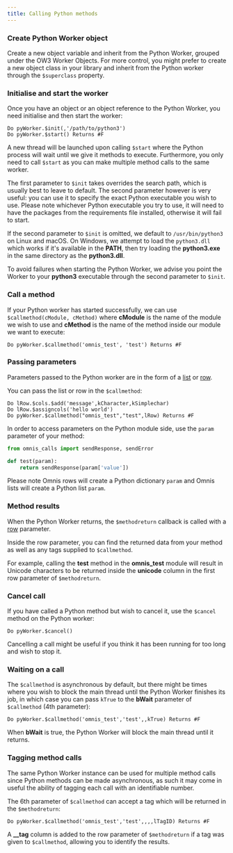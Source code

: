 ```yaml
---
title: Calling Python methods
---
```


### Create Python Worker object

Create a new object variable and inherit from the Python Worker, grouped under the OW3 Worker Objects. For more control, you might prefer to create a new object class in your library and inherit from the Python worker through the `$superclass` property.

### Initialise and start the worker

Once you have an object or an object reference to the Python Worker, you need initialise and then start the worker:

```omnis
Do pyWorker.$init(,'/path/to/python3')
Do pyWorker.$start() Returns #F
```

A new thread will be launched upon calling `$start` where the Python process will wait until we give it methods to execute. Furthermore, you only need to call `$start` as you can make multiple method calls to the same worker.

The first parameter to `$init` takes overrides the search path, which is usually best to leave to default. The second parameter however is very useful: you can use it to specify the exact Python executable you wish to use. Please note whichever Python executable you try to use, it will need to have the packages from the requirements file installed, otherwise it will fail to start.

If the second parameter to `$init` is omitted, we default to `/usr/bin/python3` on Linux and macOS. On Windows, we attempt to load the `python3.dll` which works if it's available in the **PATH**, then try loading the **python3.exe** in the same directory as the **python3.dll**.

To avoid failures when starting the Python Worker, we advise you point the Worker to your **python3** executable through the second parameter to `$init`.

### Call a method

If your Python worker has started successfully, we can use `$callmethod(cModule, cMethod)` where **cModule** is the name of the module we wish to use and **cMethod** is the name of the method inside our module we want to execute:

```omnis
Do pyWorker.$callmethod('omnis_test', 'test') Returns #F
```

### Passing parameters

Parameters passed to the Python worker are in the form of a [list](https://omnis.net/developers/resources/onlinedocs/Programming/02libsandclasses.html#list) or [row](https://omnis.net/developers/resources/onlinedocs/Programming/02libsandclasses.html#row).

You can pass the list or row in the `$callmethod`:

```omnis
Do lRow.$cols.$add('message',kCharacter,kSimplechar)
Do lRow.$assigncols('hello world')
Do pyWorker.$callmethod("omnis_test","test",lRow) Returns #F
```

In order to access parameters on the Python module side, use the `param` parameter of your method:

```python title="main.py"
from omnis_calls import sendResponse, sendError

def test(param):
    return sendResponse(param['value'])
```

Please note Omnis rows will create a Python dictionary `param` and Omnis lists will create a Python list `param`.

### Method results

When the Python Worker returns, the `$methodreturn` callback is called with a [row](https://omnis.net/developers/resources/onlinedocs/Programming/02libsandclasses.html#row) parameter.

Inside the row parameter, you can find the returned data from your method as well as any tags supplied to `$callmethod`.

For example, calling the **test** method in the **omnis_test** module will result in Unicode characters to be returned inside the **unicode** column in the first row parameter of `$methodreturn`.

### Cancel call

If you have called a Python method but wish to cancel it, use the `$cancel` method on the Python worker:

```omnis
Do pyWorker.$cancel()
```

Cancelling a call might be useful if you think it has been running for too long and wish to stop it.

### Waiting on a call

The `$callmethod` is asynchronous by default, but there might be times where you wish to block the main thread until the Python Worker finishes its job, in which case you can pass `kTrue` to the **bWait** parameter of `$callmethod` (4th parameter):

```omnis
Do pyWorker.$callmethod('omnis_test','test',,kTrue) Returns #F
```

When **bWait** is true, the Python Worker will block the main thread until it returns.

### Tagging method calls

The same Python Worker instance can be used for multiple method calls since Python methods can be made asynchronous, as such it may come in useful the ability of tagging each call with an identifiable number.

The 6th parameter of `$callmethod` can accept a tag which will be returned in the `$methodreturn`:

```omnis
Do pyWorker.$callmethod('omnis_test','test',,,,lTagID) Returns #F
```

A **\_\_tag** column is added to the row parameter of `$methodreturn` if a tag was given to `$callmethod`, allowing you to identify the results.